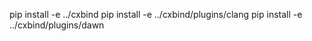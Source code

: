 pip install -e ../cxbind
pip install -e ../cxbind/plugins/clang
pip install -e ../cxbind/plugins/dawn